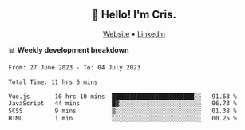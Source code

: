 
<h2 align="center">👋 Hello! I'm Cris.</h2>
<p align="center">
  <a href="https://www.criscunas.dev">Website</a> •
  <a href="https://www.linkedin.com/in/cristophercunas/">LinkedIn</a> 
</p>


📊 **Weekly development breakdown**
<!--START_SECTION:waka-->

```txt
From: 27 June 2023 - To: 04 July 2023

Total Time: 11 hrs 6 mins

Vue.js       10 hrs 10 mins  ███████████████████████░░   91.63 %
JavaScript   44 mins         █▓░░░░░░░░░░░░░░░░░░░░░░░   06.73 %
SCSS         9 mins          ▒░░░░░░░░░░░░░░░░░░░░░░░░   01.38 %
HTML         1 min           ░░░░░░░░░░░░░░░░░░░░░░░░░   00.25 %
```

<!--END_SECTION:waka-->
